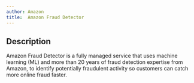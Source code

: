 ```yaml
---
author: Amazon
title:  Amazon Fraud Detector
---
```


## Description

Amazon Fraud Detector is a fully managed service that uses machine learning (ML) and more than 20 years of fraud detection expertise from Amazon, to identify potentially fraudulent activity so customers can catch more online fraud faster.
